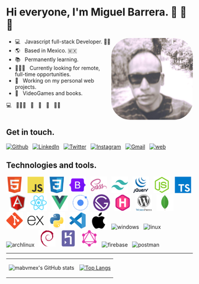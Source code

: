 
<!--
**mabvmex/mabvmex** is a ✨ _special_ ✨ repository because its `README.md` (this file) appears on your GitHub profile.

Here are some ideas to get you started:

- 🔭 I’m currently working on ...
- 🌱 I’m currently learning ...
- 👯 I’m looking to collaborate on ...
- 🤔 I’m looking for help with ...
- 💬 Ask me about ...
- 📫 How to reach me: ...
- 😄 Pronouns: ...
- ⚡ Fun fact: ...
-->

# Hi everyone, I'm Miguel Barrera. 👋 🤙 🖖 
<img width="220px" align="right" style="border-radius:50px !important" border-radius="50px" alt="developer" src = "./images/selfie-1.jpeg"/>

- 💻 &nbsp; Javascript full-stack Developer. 😵‍💫
- 🌎 &nbsp; Based in Mexico. 🇲🇽
- 📚 &nbsp; Permanently learning. 
- 🧑🏽‍💻 &nbsp; Currently looking for remote, full-time opportunities. 
- 🚀 &nbsp; Working on my personal web projects.
- 👾 &nbsp; VideoGames and books.

💻 &nbsp; 🧑🏽‍💻 &nbsp; 🌮 &nbsp; 🍕 &nbsp; 😬 &nbsp; 😵‍💫 &nbsp;
<br>
<br>

## Get in touch.

[![Github](https://img.shields.io/badge/-GitHub-black?style=for-the-badge&logo=github&logoColor=white)](https://github.com/mabvmex) &nbsp; [![LinkedIn](https://img.shields.io/badge/-LinkedIn-blue?style=for-the-badge&logo=linkedin&logoColor=white)](https://linkedin.com/in/mabvmex) &nbsp;  [![Twitter](https://img.shields.io/badge/-Twitter-blue?style=for-the-badge&logo=twitter&logoColor=white)](https://twitter.com/mabvmex) &nbsp; [![Instagram](https://img.shields.io/badge/-Instagram-c4405f?style=for-the-badge&logo=instagram&logoColor=white)](https://instagram.com/mabvmex) &nbsp; [![Gmail](https://img.shields.io/badge/-Gmail-c14436?style=for-the-badge&logo=gmail&logoColor=white)](mailto:mabvmex@gmail.com) &nbsp; [![web](https://img.shields.io/badge/-Web-7f29ce?style=for-the-badge&logo=microsoft-edge&logoColor=white)](https://mabvmex.com) <!-- logo=microstrategy-->

## Technologies and tools.

<p> 
<img width="45px" src="https://raw.githubusercontent.com/devicons/devicon/master/icons/html5/html5-original.svg" alt="javascript"/> &nbsp;
<img width="45px" src="https://raw.githubusercontent.com/devicons/devicon/master/icons/javascript/javascript-original.svg" alt="javascript"/> &nbsp;
<img width="45px" src="https://raw.githubusercontent.com/devicons/devicon/master/icons/css3/css3-original.svg" alt="css3"/> &nbsp;
<img width="45px" src="https://raw.githubusercontent.com/devicons/devicon/master/icons/bootstrap/bootstrap-original.svg" alt="bootstrap"/> &nbsp;
<img width="45px" src="https://raw.githubusercontent.com/devicons/devicon/master/icons/sass/sass-original.svg" alt="sass"/> &nbsp;
<img width="45px" src="https://raw.githubusercontent.com/devicons/devicon/master/icons/tailwindcss/tailwindcss-plain.svg" alt="tailwindcss"/> &nbsp;
<img width="45px" src="https://raw.githubusercontent.com/devicons/devicon/master/icons/jquery/jquery-original-wordmark.svg" alt="jquery"/> &nbsp;
<img width="45px" src="https://raw.githubusercontent.com/devicons/devicon/master/icons/nodejs/nodejs-original.svg" alt="nodejs"/> &nbsp;
<img width="45px" src="https://raw.githubusercontent.com/devicons/devicon/master/icons/typescript/typescript-original.svg" alt="typescript"/> &nbsp;
<img width="45px" src="https://raw.githubusercontent.com/devicons/devicon/master/icons/angularjs/angularjs-original.svg" alt="angularjs"/> &nbsp;
<img width="45px" src="https://raw.githubusercontent.com/devicons/devicon/master/icons/react/react-original.svg" alt="react"/> &nbsp;
<img width="45px" src="https://raw.githubusercontent.com/devicons/devicon/master/icons/vuejs/vuejs-original.svg" alt="vuejs"/> &nbsp;
<img width="45px" src="https://raw.githubusercontent.com/devicons/devicon/master/icons/ionic/ionic-original.svg" alt="ionic"/> &nbsp;
<img width="45px" src="https://raw.githubusercontent.com/devicons/devicon/master/icons/gatsby/gatsby-original.svg" alt="gatsby"/> &nbsp;
<img width="45px" src="https://raw.githubusercontent.com/devicons/devicon/master/icons/hugo/hugo-original.svg" alt="hugo"/> &nbsp;
<img width="45px" src="https://raw.githubusercontent.com/devicons/devicon/master/icons/wordpress/wordpress-original.svg" alt="wordpress"/> &nbsp;
<img width="45px" src="https://raw.githubusercontent.com/devicons/devicon/master/icons/mongodb/mongodb-original.svg"/> &nbsp;
<img width="45px" src="https://raw.githubusercontent.com/devicons/devicon/master/icons/git/git-original.svg" alt="git"/> &nbsp;
<img width="45px" src="https://raw.githubusercontent.com/devicons/devicon/master/icons/express/express-original.svg" alt="express"/> &nbsp;
<img width="45px" src="https://raw.githubusercontent.com/devicons/devicon/master/icons/python/python-original.svg" alt="python"/> &nbsp;
<img width="45px" src="https://raw.githubusercontent.com/devicons/devicon/master/icons/vscode/vscode-original.svg" alt="vscode"/> &nbsp;
<img width="45px" src="https://raw.githubusercontent.com/devicons/devicon/master/icons/apple/apple-original.svg" alt="apple"/> &nbsp;
<img width="45px" src="https://www.vectorlogo.zone/logos/microsoft/microsoft-icon.svg" alt="windows"/> &nbsp;
<img width="45px" src="https://www.vectorlogo.zone/logos/linux/linux-icon.svg" alt="linux"/> &nbsp;
<img width="45px" src="https://www.vectorlogo.zone/logos/archlinux/archlinux-icon.svg" alt="archlinux"/> &nbsp;
<img width="45px" src="https://raw.githubusercontent.com/devicons/devicon/master/icons/debian/debian-original.svg" alt="debian"/> &nbsp;
<img width="45px" src="https://raw.githubusercontent.com/devicons/devicon/master/icons/heroku/heroku-plain.svg" alt="heroku"/> &nbsp;
<img width="45px" src="https://raw.githubusercontent.com/devicons/devicon/master/icons/graphql/graphql-plain.svg" alt="graphql"/> &nbsp;
<img width="45px" src="https://www.vectorlogo.zone/logos/firebase/firebase-icon.svg" alt="firebase"/> &nbsp;
<img width="45px" src="https://www.vectorlogo.zone/logos/getpostman/getpostman-icon.svg" alt="postman"/> &nbsp;

</p>
<hr>

<table align="center">
 <tr>
  <td align="center">
  
  ![mabvmex's GitHub stats](https://github-readme-stats.vercel.app/api?username=mabvmex&show_icons=true&theme=midnight-purple)

  </td>
  <td>
  
   [![Top Langs](https://github-readme-stats.vercel.app/api/top-langs/?username=mabvmex&layout=compact&theme=midnight-purple)](https://github.com/mabvmex/github-readme-stats)
   
  </td>
 </tr>   
</table>



<!-- COMMENTS

<img width="50%" align="right" alt="developer" src = "https://www.simplilearn.com/ice9/free_resources_article_thumb/full_front_back.jpg"/>
<img width="50%" align="right" alt="developer" src = "./images/tux.jpeg"/>

Sources:
- DevIcons: https://github.com/devicons/devicon/tree/master/icons / https://devicon.dev/
- Vector Logos: https://www.vectorlogo.zone/logos
- Badges Generator: https://shields.io/
- GitHub Readme Stats: https://github.com/anuraghazra/github-readme-stats

  ![mabvmex's GitHub stats](https://github-readme-stats.vercel.app/api?username=mabvmex&show_icons=true&theme=midnight-purple)

  [![Top Langs](https://github-readme-stats.vercel.app/api/top-langs/?username=mabvmex&layout=compact&theme=midnight-purple)](https://github.com/mabvmex/github-readme-stats)

  [![Top Langs](https://github-readme-stats.vercel.app/api/top-langs/?username=mabvmex&langs_count=8&theme=midnight-purple)](https://github.com/mabvmex/github-readme-stats)

 [![Readme Card](https://github-readme-stats.vercel.app/api/pin/?username=mabvmex&repo=mabvmex&theme=midnight-purple)](https://github.com/mabvmex/mabvmex)

  [![Readme Card](https://github-readme-stats.vercel.app/api/pin/?username=anuraghazra&repo=github-readme-stats&theme=midnight-purple)](https://github.com/anuraghazra/anuraghazra-readme-stats)
 
 -->

